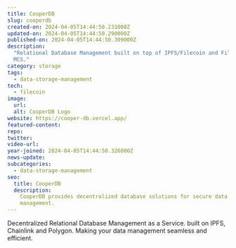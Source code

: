 ```yaml
---
title: CooperDB
slug: cooperdb
created-on: 2024-04-05T14:44:50.231000Z
updated-on: 2024-04-05T14:44:50.290000Z
published-on: 2024-04-05T14:44:50.309000Z
description:
  "Relational Database Management built on top of IPFS/Filecoin and FilSwan
  MCS."
category: storage
tags:
  - data-storage-management
tech:
  - filecoin
image:
  url:
  alt: CooperDB Logo
website: https://cooper-db.vercel.app/
featured-content:
repo:
twitter:
video-url:
year-joined: 2024-04-05T14:44:50.326000Z
news-update:
subcategories:
  - data-storage-management
seo:
  title: CooperDB
  description:
    CooperDB provides decentralized database solutions for secure data
    management.
---
```


Decentralized Relational Database Management as a Service. built on IPFS, Chainlink and Polygon. Making your data management seamless and efficient.

